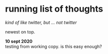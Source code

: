 # running list of thoughts
*kind of like twitter, but ... not twitter*

newest on top.


**10 sept 2020**  
testing from working copy. is this easy enough?